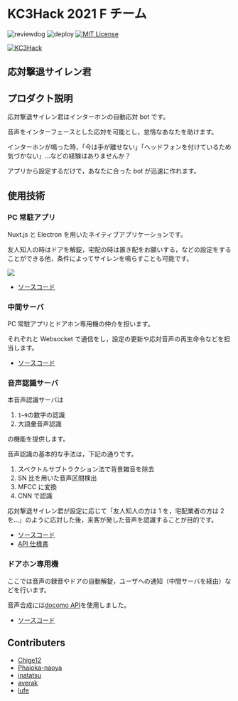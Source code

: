 # KC3Hack 2021 F チーム

![reviewdog](https://github.com/kc3hack/2021_f/workflows/reviewdog/badge.svg)
![deploy](https://github.com/kc3hack/2021_f/workflows/deploy/badge.svg)
[![MIT License](http://img.shields.io/badge/license-MIT-blue.svg?style=flat)](LICENSE)

[![KC3Hack](https://kc3.me/hack/wp-content/uploads/2021/01/kc3hack2021ogp@2x.png)](https://kc3.me/hack)

## 応対撃退サイレン君

## プロダクト説明

応対撃退サイレン君はインターホンの自動応対 bot です。

音声をインターフェースとした応対を可能とし，怠惰なあなたを助けます。

インターホンが鳴った時，「今は手が離せない」「ヘッドフォンを付けているため気づかない」...などの経験はありませんか？

アプリから設定するだけで，あなたに合った bot が迅速に作れます。

## 使用技術

### PC 常駐アプリ

Nuxt.js と Electron を用いたネイティブアプリケーションです。

友人知人の時はドアを解錠，宅配の時は置き配をお願いする，などの設定をすることができる他，条件によってサイレンを鳴らすことも可能です。

![](media/demo.gif)

- [ソースコード](https://github.com/kc3hack/2021_f/tree/main/front-app)

### 中間サーバ

PC 常駐アプリとドアホン専用機の仲介を担います。

それぞれと Websocket で通信をし，設定の更新や応対音声の再生命令などを担当します。

- [ソースコード](https://github.com/kc3hack/2021_f/tree/main/intermediate-server)

### 音声認識サーバ

本音声認識サーバは

1. `1~9`の数字の認識
2. 大語彙音声認識

の機能を提供します。

音声認識の基本的な手法は，下記の通りです。

1. スペクトルサブトラクション法で背景雑音を除去
2. SN 比を用いた音声区間検出
3. MFCC に変換
4. CNN で認識

応対撃退サイレン君が設定に応じて「友人知人の方は 1 を，宅配業者の方は 2 を...」のように応対した後，来客が発した音声を認識することが目的です。

- [ソースコード](https://github.com/kc3hack/2021_f/tree/main/asr-server)
- [API 仕様書](https://github.com/kc3hack/2021_f/wiki/ASR%E3%82%B5%E3%83%BC%E3%83%90)

### ドアホン専用機

ここでは音声の録音やドアの自動解錠，ユーザへの通知（中間サーバを経由）などを行います。

音声合成には[docomo API](https://dev.smt.docomo.ne.jp/?p=docs.api.page&api_name=text_to_speech&p_name=api_7#tag01)を使用しました。

- [ソースコード](https://github.com/kc3hack/2021_f/tree/main/door_phone)

## Contributers

- [Chige12](https://github.com/Chige12)
- [Phaioka-naoya](https://github.com/Phaioka-naoya)
- [inatatsu](https://github.com/inatatsu-tatsuhiro)
- [averak](https://github.com/averak)
- [lufe](https://github.com/lufeee)
